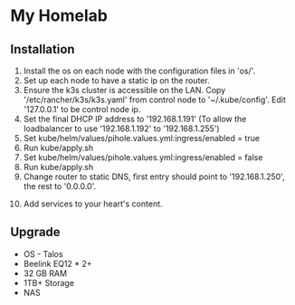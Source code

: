 # My Homelab

## Installation

1. Install the os on each node with the configuration files in 'os/'.
2. Set up each node to have a static ip on the router.
3. Ensure the k3s cluster is accessible on the LAN. Copy '/etc/rancher/k3s/k3s.yaml' from control node to '~/.kube/config'. Edit '127.0.0.1' to be control node ip.
4. Set the final DHCP IP address to '192.168.1.191' (To allow the loadbalancer to use '192.168.1.192' to '192.168.1.255')
5. Set kube/helm/values/pihole.values.yml:ingress/enabled = true
6. Run kube/apply.sh
7. Set kube/helm/values/pihole.values.yml:ingress/enabled = false
8. Run kube/apply.sh
9. Change router to static DNS, first entry should point to '192.168.1.250', the rest to '0.0.0.0'.
<!-- 10. Forward request to your router to internal dns server. -->
10. Add services to your heart's content.

## Upgrade

- OS - Talos
- Beelink EQ12 * 2+
- 32 GB RAM
- 1TB+ Storage
- NAS